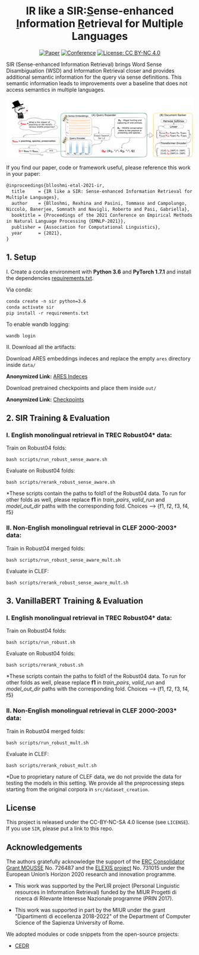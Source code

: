 <div align="center">    

# IR like a SIR:<u>S</u>ense-enhanced <u>I</u>nformation <u>R</u>etrieval for Multiple Languages

[![Paper](https://img.shields.io/badge/paper-EMNLP--Proceedings-brightgreen)](https://aclanthology.org/2021.emnlp-main.79/)
[![Conference](https://img.shields.io/badge/emnlp-EMNLP--2021-blue)](https://2021.emnlp.org/)
[![License: CC BY-NC 4.0](https://img.shields.io/badge/License-CC%20BY--NC%204.0-lightgrey.svg)](https://creativecommons.org/licenses/by-nc/4.0/)

</div>

SIR (Sense-enhanced Information Retrieval) brings Word Sense Disambiguation (WSD) and Information Retrieval closer and provides additional semantic information for the query via sense definitions. This semantic information leads to improvements over a baseline that does not access semantics in multiple languages.

![SIR Image](img/sir.png)

If you find our paper, code or framework useful, please reference this work in your paper:

```
@inproceedings{blloshmi-etal-2021-ir,
  title     = {IR like a SIR: Sense-enhanced Information Retrieval for Multiple Languages},
  author    = {Blloshmi, Rexhina and Pasini, Tommaso and Campolungo, Niccolò, Banerjee, Somnath and Navigli, Roberto and Pasi, Gabriella},
  booktitle = {Proceedings of the 2021 Conference on Empirical Methods in Natural Language Processing {EMNLP-2021}},
  publisher = {Association for Computational Linguistics},
  year      = {2021},
}
```

## 1. Setup 

I. Create a conda environment with **Python 3.6** and **PyTorch 1.7.1** and install the dependencies [requirements.txt](requirements.txt).

Via conda:

    conda create -n sir python=3.6
    conda activate sir
    pip install -r requirements.txt

To enable wandb logging: 

    wandb login

II. Download all the artifacts:

Download ARES embeddings indeces and replace the empty `ares` directory inside `data/`

**Anonymized Link:** [ARES Indeces](https://osf.io/am37y/?view_only=86f58551cb0a4413b11a512775c91cb2)

Download pretrained checkpoints and place them inside `out/`

**Anonymized Link:** [Checkpoints](https://osf.io/3qwxj/?view_only=b3af0286d2044147aa3d8854cc27909f)



## 2. SIR Training & Evaluation

### I. English monolingual retrieval in TREC Robust04* data:
    
Train on Robust04 folds:

    bash scripts/run_robust_sense_aware.sh 

Evaluate on Robust04 folds:
    
    bash scripts/rerank_robust_sense_aware.sh 

    
*These scripts contain the paths to fold1 of the Robust04 data. To run for other folds as well, please replace **f1** in _train_pairs_, _valid_run_ and _model_out_dir_ paths with the corresponding fold. Choices --> {f1, f2, f3, f4, f5}

### II. Non-English monolingual retrieval in CLEF 2000-2003* data:

Train in Robust04 merged folds: 

    bash scripts/run_robust_sense_aware_mult.sh

Evaluate in CLEF: 

    bash scripts/rerank_robust_sense_aware_mult.sh

## 3. VanillaBERT Training & Evaluation

### I. English monolingual retrieval in TREC Robust04* data:
    
Train on Robust04 folds:

    bash scripts/run_robust.sh 

Evaluate on Robust04 folds:
    
    bash scripts/rerank_robust.sh 

    
*These scripts contain the paths to fold1 of the Robust04 data. To run for other folds as well, please replace **f1** in _train_pairs_, _valid_run_ and _model_out_dir_ paths with the corresponding fold. Choices --> {f1, f2, f3, f4, f5}

### II. Non-English monolingual retrieval in CLEF 2000-2003* data:

Train in Robust04 merged folds: 

    bash scripts/run_robust_mult.sh

Evaluate in CLEF: 

    bash scripts/rerank_robust_mult.sh


*Due to proprietary nature of CLEF data, we do not provide the data for testing the models in this setting. We provide all the preprocessing steps starting from the original corpora in ``src/dataset_creation``.


## License
This project is released under the CC-BY-NC-SA 4.0 license (see `LICENSE`). If you use `SIR`, please put a link to this repo.

## Acknowledgements
The authors gratefully acknowledge the support of the [ERC Consolidator Grant MOUSSE](http://mousse-project.org) No. 726487 and the [ELEXIS project](https://elex.is/) No. 731015 under the European Union’s Horizon 2020 research and innovation programme.

* This work was supported by the PerLIR project (Personal Linguistic resources in Information Retrieval) funded by the MIUR Progetti di ricerca di Rilevante Interesse Nazionale programme (PRIN 2017).

* This work was supported in part by the MIUR under the grant "Dipartimenti di eccellenza 2018-2022" of the Department of Computer Science of the Sapienza University of Rome.

We adopted modules or code snippets from the open-source projects:
* [CEDR](https://github.com/Georgetown-IR-Lab/cedr) 